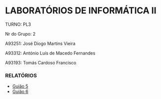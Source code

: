 # LABORATÓRIOS DE INFORMÁTICA II

TURNO: PL3

Nr do Grupo: 2

A93251: José Diogo Martins Vieira

A93312: António Luís de Macedo Fernandes

A93193: Tomás Cardoso Francisco

### RELATÓRIOS
- [Guião 5](https://github.com/JoseDiogoMartinsVieira/LI2PL3G2/blob/master/relat%C3%B3rios/Gui%C3%A3o5.md)
- [Guião 6](https://github.com/JoseDiogoMartinsVieira/LI2PL3G2/blob/master/relat%C3%B3rios/Gui%C3%A3o6.md)
